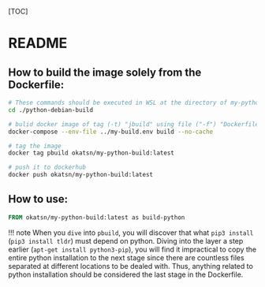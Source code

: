 [TOC]

# README
## How to build the image solely from the Dockerfile:

```bash
# These commands should be executed in WSL at the directory of my-python-build
cd ./python-debian-build

# bulid docker image of tag (-t) "jbuild" using file ("-f") "Dockerfile" in the context of current directory (`.` in the end)
docker-compose --env-file ../my-build.env build --no-cache

# tag the image 
docker tag pbuild okatsn/my-python-build:latest

# push it to dockerhub
docker push okatsn/my-python-build:latest
```

## How to use:
```Dockerfile
FROM okatsn/my-python-build:latest as build-python
```

!!! note 
    When you `dive` into `pbuild`, you will discover that what `pip3 install` (`pip3 install tldr`) must depend on python. 
    Diving into the layer a step earlier (`apt-get install python3-pip`), you will find it impractical to copy the entire python installation to the next stage since there are countless files separated at different locations to be dealed with. 
    Thus, anything related to python installation should be considered the last stage in the Dockerfile.
